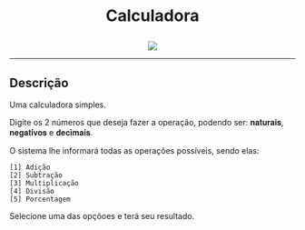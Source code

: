 # <p align = "center"> Calculadora

<p align="center">

  <img src = "https://user-images.githubusercontent.com/108163958/234419437-67281cea-d73b-4893-8ae7-db024c84873e.gif">
       </p>
  <hr>
  
## Descrição

Uma calculadora simples.

Digite os 2 números que deseja fazer a operação, podendo ser: 𝐧𝐚𝐭𝐮𝐫𝐚𝐢𝐬, 𝐧𝐞𝐠𝐚𝐭𝐢𝐯𝐨𝐬 e 𝐝𝐞𝐜𝐢𝐦𝐚𝐢𝐬.

O sistema lhe informará todas as operações possíveis, sendo elas:

```assembly
[1] Adição
[2] Subtração
[3] Multiplicação
[4] Divisão
[5] Porcentagem
```

Selecione uma das opçõoes e terá seu resultado.




<!---
uma calculadora 🤙

Calculadora simples. Digite os 2 números, em seguida a operação.

Você pode:

Somar, subtrair, multiplicar, dividir e tirar a porcentagem.

Também funciona com números negativos, então: -2 -(-2) = 4

```JavaScript
* 𝐀𝐝𝐢çã𝐨
* 𝐒𝐮𝐛𝐭𝐫𝐚çã𝐨 
* 𝐌𝐮𝐥𝐭𝐢𝐩𝐥𝐢𝐜𝐚çã𝐨
* 𝐃𝐢𝐯𝐢𝐬ã𝐨
* 𝐏𝐨𝐫𝐜𝐞𝐧𝐭𝐚𝐠𝐞𝐦
```
--->
